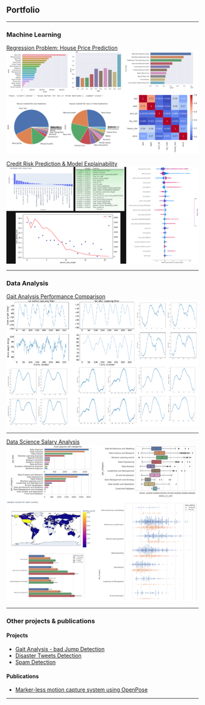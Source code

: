 ## Portfolio
---
### Machine Learning

[Regression Problem: House Price Prediction](/machine_learning_p1)
<img src="images/thumbnail_images/house_price_prediction.png?raw=true"/>

[Credit Risk Prediction & Model Explainability](/machine_learning_p2)
<img src="images/thumbnail_images/credit_risk_prediction.png?raw=true"/>

---
### Data Analysis

[Gait Analysis Performance Comparison](/data_analysis_p1)
<img src="images/thumbnail_images/running_analysis.png?raw=true"/>

---
[Data Science Salary Analysis](/data_analysis_p2)
<img src="images/thumbnail_images/data_science_salary_analysis.png?raw=true"/>

---

### Other projects & publications
#### Projects
- [Gait Analysis - bad Jump Detection](https://github.com/bfeng1/Jump-Classification-Project/)
- [Disaster Tweets Detection](https://github.com/bfeng1/Disaster-Tweets-Detection/)
- [Spam Detection](https://www.kaggle.com/code/binfeng2021/spam-detection-deep-learning-project/)

#### Publications
- [Marker-less motion capture system using OpenPose](https://www.spiedigitallibrary.org/conference-proceedings-of-spie/12101/121010B/Marker-less-motion-capture-system-using-OpenPose/10.1117/12.2619059.short/)

---

